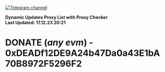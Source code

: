 [![Telegram channel](https://img.shields.io/endpoint?url=https://runkit.io/damiankrawczyk/telegram-badge/branches/master?url=https://t.me/n4z4v0d)](https://t.me/n4z4v0d) 

**Dynamic Updates Proxy List with Proxy Checker**  
**Last Updated: 17.12.23 20:21**

# DONATE (_any evm_) - 0xDEADf12DE9A24b47Da0a43E1bA70B8972F5296F2
